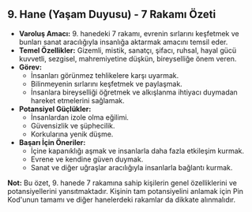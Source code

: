 ## 9. Hane (Yaşam Duyusu) - 7 Rakamı Özeti

* **Varoluş Amacı:** 9. hanedeki 7 rakamı, evrenin sırlarını keşfetmek ve bunları sanat aracılığıyla insanlığa aktarmak amacını temsil eder.
* **Temel Özellikler:** Gizemli, mistik, sanatçı, şifacı, ruhsal, hayal gücü kuvvetli, sezgisel, mahremiyetine düşkün, bireyselliğe önem veren.
* **Görev:**
    * İnsanları görünmez tehlikelere karşı uyarmak.
    * Bilinmeyenin sırlarını keşfetmek ve paylaşmak.
    * İnsanlara bireyselliği öğretmek ve alkışlanma ihtiyacı duymadan hareket etmelerini sağlamak.
* **Potansiyel Güçlükler:**
    * İnsanlardan izole olma eğilimi.
    * Güvensizlik ve şüphecilik.
    * Korkularına yenik düşme.
* **Başarı İçin Öneriler:**
    * İçine kapanıklığı aşmak ve insanlarla daha fazla etkileşim kurmak.
    * Evrene ve kendine güven duymak. 
    * Sanat ve diğer uğraşlar aracılığıyla insanlarla bağlantı kurmak.

**Not:** Bu özet, 9. hanede 7 rakamına sahip kişilerin genel özelliklerini ve potansiyellerini yansıtmaktadır. Kişinin tam potansiyelini anlamak için Pin Kod'unun tamamı ve diğer hanelerdeki rakamlar da dikkate alınmalıdır. 
